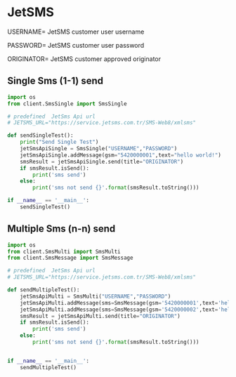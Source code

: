 # JetSMS

USERNAME= JetSMS customer user username

PASSWORD= JetSMS customer user password

ORIGINATOR= JetSMS customer approved originator


## Single Sms (1-1) send

```python
import os
from client.SmsSingle import SmsSingle

# predefined  JetSms Api url
# JETSMS_URL="https://service.jetsms.com.tr/SMS-Web8/xmlsms"

def sendSingleTest():
	print("Send Single Test")
	jetSmsApiSingle = SmsSingle("USERNAME","PASSWORD")
	jetSmsApiSingle.addMessage(gsm="5420000001",text="hello world!")
	smsResult = jetSmsApiSingle.send(title="ORIGINATOR")
	if smsResult.isSend():
		print('sms send')
	else:
		print('sms not send {}'.format(smsResult.toString()))

if __name__ == '__main__':
    sendSingleTest()
```

## Multiple Sms (n-n) send

```python
import os
from client.SmsMulti import SmsMulti
from client.SmsMessage import SmsMessage

# predefined  JetSms Api url
# JETSMS_URL="https://service.jetsms.com.tr/SMS-Web8/xmlsms"

def sendMultipleTest():
	jetSmsApiMulti = SmsMulti("USERNAME","PASSWORD")
	jetSmsApiMulti.addMessage(sms=SmsMessage(gsm='5420000001',text='hello 001'))
	jetSmsApiMulti.addMessage(sms=SmsMessage(gsm='5420000002',text='hello 002'))
	smsResult = jetSmsApiMulti.send(title="ORIGINATOR")
	if smsResult.isSend():
		print('sms send')
	else:
		print('sms not send {}'.format(smsResult.toString()))


if __name__ == '__main__':
    sendMultipleTest()
```
